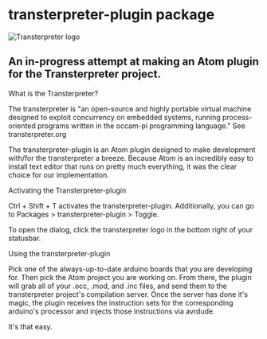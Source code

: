 # transterpreter-plugin package
![Transterpreter logo](http://www.geoffreylong.com/images/portfolio/identity_transterpreter.jpg)

An in-progress attempt at making an Atom plugin for the Transterpreter project.
-

What is the Transterpreter?

The transterpreter is "an open-source and highly portable virtual machine designed to exploit concurrency on embedded systems, running process-oriented programs written in the occam-pi programming language." See transterpreter.org

The transterpreter-plugin is an Atom plugin designed to make development with/for the transterpreter a breeze. Because Atom is an incredibly easy to install text editor that runs on pretty much everything, it was the clear choice for our implementation.

Activating the Transterpreter-plugin

Ctrl + Shift + T activates the transterpreter-plugin.
Additionally, you can go to Packages > transterpreter-plugin > Toggle.

To open the dialog, click the transterpreter logo in the bottom right of your statusbar.

Using the transterpreter-plugin

Pick one of the always-up-to-date arduino boards that you are developing for. Then pick the Atom project you are working on. From there, the plugin will grab all of your .occ, .mod, and .inc files, and send them to the transterpreter project's compilation server. Once the server has done it's magic, the plugin receives the instruction sets for the corresponding arduino's processor and injects those instructions via avrdude.

It's that easy.
